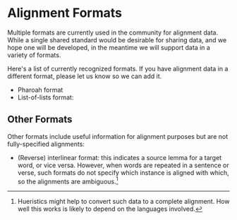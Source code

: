 # Alignment Formats

Multiple formats are currently used in the community for alignment
data. While a single shared standard would be desirable for sharing
data, and we hope one will be developed, in the meantime we will
support data in a variety of formats. 

Here's a list of currently recognized formats. If you have alignment
data in a different format, please let us know so we can add it. 

* Pharoah format
* List-of-lists format: 

## Other Formats

Other formats include useful information for alignment
purposes but are not fully-specified alignments:

* (Reverse) interlinear format: this indicates a source lemma for a
  target word, or vice versa. However, when words are repeated in a
  sentence or verse, such formats do not specify which instance is
  aligned with which, so the alignments are ambiguous.[^1]


[^1]: Hueristics might help to convert such data to a complete
    alignment. How well this works is likely to depend on the
    languages involved.

